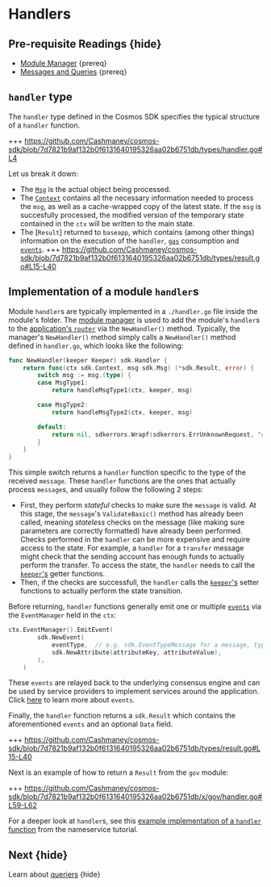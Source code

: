 <!--
order: 4
synopsis: "A `Handler` designates a function that processes [`message`s](./messages-and-queries.md#messages). `Handler`s are specific to the module in which they are defined, and only process `message`s defined within the said module. They are called from `baseapp` during [`DeliverTx`](../core/baseapp.md#delivertx)."
-->

# Handlers

## Pre-requisite Readings {hide}

- [Module Manager](./module-manager.md) {prereq}
- [Messages and Queries](./messages-and-queries.md) {prereq}

## `handler` type

The `handler` type defined in the Cosmos SDK specifies the typical structure of a `handler` function.

+++ https://github.com/Cashmaney/cosmos-sdk/blob/7d7821b9af132b0f6131640195326aa02b6751db/types/handler.go#L4

Let us break it down:

- The [`Msg`](./messages-and-queries.md#messages) is the actual object being processed. 
- The [`Context`](../core/context.md) contains all the necessary information needed to process the `msg`, as well as a cache-wrapped copy of the latest state. If the `msg` is succesfully processed, the modified version of the temporary state contained in the `ctx` will be written to the main state.
- The [`Result`] returned to `baseapp`, which contains (among other things) information on the execution of the `handler`, [`gas`](../basics/gas-fees.md) consumption and [`events`](../core/events.md).
	+++ https://github.com/Cashmaney/cosmos-sdk/blob/7d7821b9af132b0f6131640195326aa02b6751db/types/result.go#L15-L40

## Implementation of a module `handler`s

Module `handler`s are typically implemented in a `./handler.go` file inside the module's folder. The
[module manager](./module-manager.md) is used to add the module's `handler`s to the
[application's `router`](../core/baseapp.md#message-routing) via the `NewHandler()` method. Typically,
the manager's `NewHandler()` method simply calls a `NewHandler()` method defined in `handler.go`,
which looks like the following:

```go
func NewHandler(keeper Keeper) sdk.Handler {
	return func(ctx sdk.Context, msg sdk.Msg) (*sdk.Result, error) {
		switch msg := msg.(type) {
		case MsgType1:
			return handleMsgType1(ctx, keeper, msg)

		case MsgType2:
			return handleMsgType2(ctx, keeper, msg)

		default:
			return nil, sdkerrors.Wrapf(sdkerrors.ErrUnknownRequest, "unrecognized %s message type: %T", ModuleName, msg)
		}
	}
}
```

This simple switch returns a `handler` function specific to the type of the received `message`. These `handler` functions are the ones that actually process `message`s, and usually follow the following 2 steps:

- First, they perform *stateful* checks to make sure the `message` is valid. At this stage, the `message`'s `ValidateBasic()` method has already been called, meaning *stateless* checks on the message (like making sure parameters are correctly formatted) have already been performed. Checks performed in the `handler` can be more expensive and require access to the state. For example, a `handler` for a `transfer` message might check that the sending account has enough funds to actually perform the transfer. To access the state, the `handler` needs to call the [`keeper`'s](./keeper.md) getter functions. 
- Then, if the checks are successfull, the `handler` calls the [`keeper`'s](./keeper.md) setter functions to actually perform the state transition. 

Before returning, `handler` functions generally emit one or multiple [`events`](../core/events.md) via the `EventManager` held in the `ctx`:

```go
ctx.EventManager().EmitEvent(
		sdk.NewEvent(
			eventType,  // e.g. sdk.EventTypeMessage for a message, types.CustomEventType for a custom event defined in the module
			sdk.NewAttribute(attributeKey, attributeValue),
		),
    )
```

These `events` are relayed back to the underlying consensus engine and can be used by service providers to implement services around the application. Click [here](../core/events.md) to learn more about `events`. 

Finally, the `handler` function returns a `sdk.Result` which contains the aforementioned `events` and an optional `Data` field. 

+++ https://github.com/Cashmaney/cosmos-sdk/blob/7d7821b9af132b0f6131640195326aa02b6751db/types/result.go#L15-L40

Next is an example of how to return a `Result` from the `gov` module:

+++ https://github.com/Cashmaney/cosmos-sdk/blob/7d7821b9af132b0f6131640195326aa02b6751db/x/gov/handler.go#L59-L62

For a deeper look at `handler`s, see this [example implementation of a `handler` function](https://github.com/cosmos/sdk-application-tutorial/blob/c6754a1e313eb1ed973c5c91dcc606f2fd288811/x/nameservice/handler.go) from the nameservice tutorial. 

## Next {hide}

Learn about [queriers](./querier.md) {hide}
